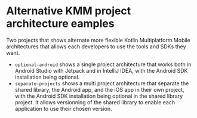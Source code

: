 # Alternative KMM project architecture eamples

Two projects that shows alternate more flexible Kotlin Multiplatform Mobile architectures that allows each developers to use the tools and SDKs they want.

- `optional-android` shows a single project architecture that works both in Android Studio with Jetpack and in IntelliJ IDEA, with the Android SDK installation being optional.
- `separate-projects` shows a multi project architecture that separate the shared library, the Android app, and the iOS app in their own project, with the Android SDK installation being optional in the shared library project. It allows versionning of the shared library to enable each application to use their chosen version.
